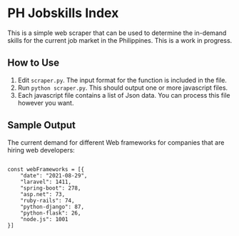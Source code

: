 # PH Jobskills Index
This is a simple web scraper that can be used to determine the in-demand 
skills for the current job market in the Philippines. This is a work in progress.

## How to Use
1. Edit `scraper.py`. The input format for the function is included in the file.
2. Run `python scraper.py`. This should output one or more javascript files.
3. Each javascript file contains a list of Json data.
  You can process this file however you want.
  
## Sample Output
The current demand for different Web frameworks for companies that are
hiring web developers:

<code>
const webFrameworks = [{
    "date": "2021-08-29", 
    "laravel": 1411, 
    "spring-boot": 278, 
    "asp.net": 73, 
    "ruby-rails": 74, 
    "python-django": 87, 
    "python-flask": 26, 
    "node.js": 1001
}]
</code>
